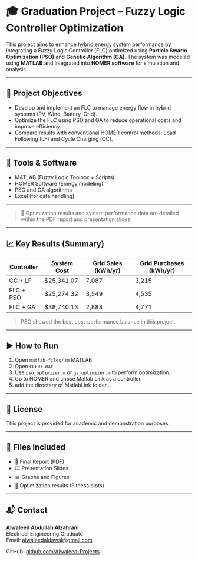 # 🎓 Graduation Project – Fuzzy Logic Controller Optimization

This project aims to enhance hybrid energy system performance by integrating a Fuzzy Logic Controller (FLC) optimized using **Particle Swarm Optimization (PSO)** and **Genetic Algorithm (GA)**. The system was modeled using **MATLAB** and integrated into **HOMER software** for simulation and analysis.

---

## 📌 Project Objectives
- Develop and implement an FLC to manage energy flow in hybrid systems (PV, Wind, Battery, Grid).
- Optimize the FLC using PSO and GA to reduce operational costs and improve efficiency.
- Compare results with conventional HOMER control methods: Load Following (LF) and Cycle Charging (CC).

---

## 🧠 Tools & Software
- MATLAB (Fuzzy Logic Toolbox + Scripts)
- HOMER Software (Energy modeling)
- PSO and GA algorithms
- Excel (for data handling)

---


> 📝 Optimization results and system performance data are detailed within the PDF report and presentation slides.

---

## 📈 Key Results (Summary)

| Controller | System Cost | Grid Sales (kWh/yr) | Grid Purchases (kWh/yr) |
|------------|-------------|----------------------|---------------------------|
| CC + LF    | $25,341.07  | 7,087                | 3,215                     |
| FLC + PSO  | $25,274.32  | 3,549                | 4,535                     |
| FLC + GA   | $38,740.13  | 2,888                | 4,771                     |

> PSO showed the best cost-performance balance in this project.

---

## ▶️ How to Run

1. Open `matlab-files/` in MATLAB.
2. Open `CLF03.mat`.
4. Use `pso_optimizer.m` or `ga_optimizer.m` to perform optimization.
5. Go to HOMER and chose Matlab Link as a controller.
6. add the diroctary of MatlabLink folder .

---

## 📄 License

This project is provided for academic and demonstration purposes.

---

## 📂 Files Included
- 📄 Final Report (PDF)
- 🎞️ Presentation Slides
- 📊 Graphs and Figures
- 🧪 Optimization results (Fitness plots)

---

## 📬 Contact
**Alwaleed Abdullah Alzahrani**  
Electrical Engineering Graduate  
Email: alwaleedaldawsi@gmail.com 

GitHub: [github.com/Alwaleed-Projects](https://github.com/Alwaleed-Projects)
